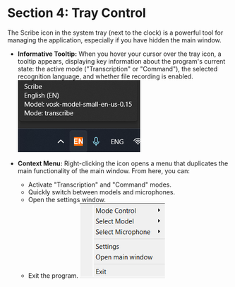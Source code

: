 # Section 4: Tray Control

The Scribe icon in the system tray (next to the clock) is a powerful tool for managing the application, especially if you have hidden the main window.

*   **Informative Tooltip:** When you hover your cursor over the tray icon, a tooltip appears, displaying key information about the program's current state: the active mode ("Transcription" or "Command"), the selected recognition language, and whether file recording is enabled.
    ![Tray Tooltip](images/tray_tooltip.png)

*   **Context Menu:** Right-clicking the icon opens a menu that duplicates the main functionality of the main window. From here, you can:
    *   Activate "Transcription" and "Command" modes.
    *   Quickly switch between models and microphones.
    *   Open the settings window.
    *   Exit the program.
    ![Tray Menu](images/tray_menu.png)
